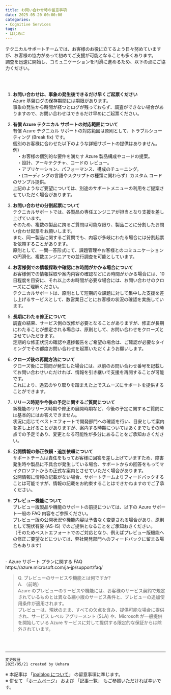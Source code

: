 ```yaml
---
title: お問い合わせ時の留意事項
date: 2025-05-20 00:00:00
categories:
- Cognitive Services
tags:
- はじめに
---
```



テクニカルサポートチームでは、お客様のお役に立てるよう日々努めていますが、お客様の協力があって初めてご支援が可能となることも多くあります。<br />
調査を迅速に開始し、コミュニケーションを円滑に進めるため、以下の点にご協力ください。

<!-- more -->
<br />
<br />

1. **お問い合わせは、事象の発生後できるだけ早くご起票ください**<br />
Azure 基盤ログの保存期間には期限があります。<br />
事象の発生から時間が経つとログが残っておらず、調査ができない場合がありますので、お問い合わせはできるだけ早めにご起票ください。<br />
2. **有償 Azure テクニカル サポートの対応範囲について**<br />
有償 Azure テクニカル サポートの対応範囲は原則として、トラブルシューティング (Break fix) です。<br />
個別のお客様に合わせた以下のような詳細サポートの提供はありません。<br />
例）<br />
　・お客様の個別的な要件を満たす Azure 製品構成やコードの提案。<br />
　・設計、アーキテクチャ、コードの レビュー。<br />
　・アプリケーション、パフォーマンス、構成のチューニング。<br />
　・(コーディングの言語やスクリプトの種類に関わらず）カスタム コードのサンプル提供。<br />
上記のようなご要望については、別途のサポートメニューの利用をご提案させていただく場合があります。<br>
3. **お問い合わせの分割起票について**<br />
テクニカルサポートでは、各製品の専任エンジニアが担当となり支援を差し上げています。<br />
そのため、複数の製品に跨るご質問は可能な限り、製品ごとに分割したお問い合わせ起票をお願いします。<br />
また、同一製品に関するご質問でも、内容が多岐にわたる場合には分割起票を依頼することがあります。<br />
原則として、一問一答形式にて、課題管理やお客様とのコミュニケーションの円滑化、複数エンジニアでの並行調査を可能としています。<br />

4. **お客様側での情報採取や確認にお時間がかかる場合について**<br />
お客様側での情報採取や案内内容の確認などにお時間がかかる場合には、10日程度を目安に、それ以上のお時間が必要な場合には、お問い合わせのクローズにご理解ください。<br />
テクニカルサポートは、原則として短期的な課題に対して集中した支援を差し上げるサービスとして、数営業日ごとにお客様の状況の確認を実施しています。<br />

5. **長期にわたる修正について**<br />
調査の結果、サービス側の改修が必要となることがありますが、修正が長期にわたることが想定される場合は、原則として、お問い合わせをクローズとさせていただきます。<br />
定期的な修正状況の確認や進捗報告をご希望の場合は、ご確認が必要なタイミングでその都度お問い合わせを起票いただくようお願いします。<br />

6. **クローズ後の再開方法について**<br />
クローズ後にご質問が発生した場合には、以前のお問い合わせ番号を記載してお問い合わせいただければ、情報を引き継いで支援を再開することが可能です。<br />
これにより、過去のやり取りを踏まえた上でスムーズにサポートを提供することができます。<br />

7. **リリース時期や今後の予定に関するご質問について**<br />
新機能のリリース時期や修正の展開時期など、今後の予定に関するご質問には基本的にはお答えできません。<br />
状況に応じてベストエフォートで開発部門への確認を行い、目安として案内を差し上げることがありますが、案内する時期についてはあくまでもその時点での予定であり、変更となる可能性が多分にあることをご承知おきください。<br />

8. **公開情報の修正依頼・追加依頼について**<br />
サポートチームは責任をもってお客様に回答を差し上げていますため、障害発生時や製品に不具合が発生している場合、サポートからの回答をもってマイクロソフトからの正式な案内とさせていただく場合があります。<br />
公開情報に情報の記載がない場合、サポートチームよりフィードバックすることは可能ですが、情報の記載をお約束することはできかねますのでご了承ください。<br />

9. **プレビュー機能について**<br />
プレビュー版製品や機能のサポートの前提については、以下の Azure サポート一般の FAQ 内容をご参照ください。<br />
プレビュー版の公開状況や機能内容は予告なく変更される場合があり、原則として現状有姿 (AS-IS) でのご提供となることをご承知おきください。<br />
（そのためベストエフォートでのご対応となり、例えばプレビュー版機能への修正ご要望などについては、弊社開発部門へのフィードバックに留まる場合もあります）<br />
<br />
- Azure サポート プランに関する FAQ<br />
https://azure.microsoft.com/ja-jp/support/faq/

>Q. プレビューのサービスや機能とは何ですか?<br />
>A. （前略）<br />
>Azure のプレビューのサービスや機能には、お客様のサービス契約で規定されているものとは異なる縮小版のサービス条件と、プレビューの追加使用条件が適用されます。<br />
>プレビューは、現状のまま、すべての欠点を含み、提供可能な場合に提供され、サービス レベル アグリーメント (SLA) や、Microsoft が一般提供を開始している Azure サービスに対して提供する限定的な保証からは除外されています。<br />
<br />

<br>

***
`変更履歴`  
`2025/05/21 created by Uehara`  

※ 本記事は 「[jpaiblog について](https://jpaiblog.github.io/blog/2020/01/01/about-jpaiblog/)」 の留意事項に準じます。  
※ 併せて 「[ホームページ](https://jpaiblog.github.io/blog/)」 および 「[記事一覧](https://jpaiblog.github.io/blog/archives/)」 もご参照いただければ幸いです。  
